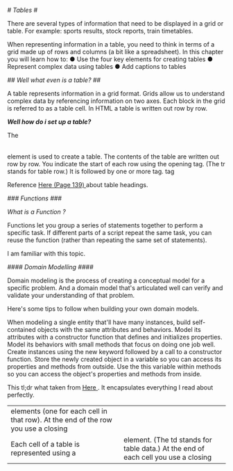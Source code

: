 *# Tables #*

There are several types of information that need to be displayed in a grid or table. For example: sports results, stock reports, train timetables.

When representing information in a table, you need to think in terms of a grid made up of rows and columns (a bit like a spreadsheet). In this chapter you will learn how to:
● Use the four key elements for creating tables
● Represent complex data using tables
● Add captions to tables

*## Well what even is a table? ##*

A table represents information in a grid format. Grids allow us to understand complex data by referencing information on two axes. Each block in the grid is referred to as a table cell. In HTML a table is written out row by row.

**_Well how do i set up a table?_**

<table>
The <table> element is used to create a table. The contents of the table are written out row
by row.
<tr>
You indicate the start of each row using the opening <tr> tag. (The tr stands for table row.) It is followed by one or more <td> elements (one for each cell in that row). At the end of the row you use a closing </tr> tag.
<td>
Each cell of a table is represented using a <td> element. (The td stands for table data.) At the end of each cell you use a closing </td> tag

Reference <a href="https://wtf.tw/ref/duckett.pdf"> Here (Page 139) </a> about table headings.

*### Functions ###*

*_What is a Function ?_*

Functions let you group a series of statements together to perform a specific task. If different parts of a script repeat the same task, you can reuse the function (rather than repeating the same set of statements).

I am familiar with this topic.

*#### Domain Modelling ####*

Domain modeling is the process of creating a conceptual model for a specific problem. And a domain model that's articulated well can verify and validate your understanding of that problem.

Here's some tips to follow when building your own domain models.

When modeling a single entity that'll have many instances, build self-contained objects with the same attributes and behaviors.
Model its attributes with a constructor function that defines and initializes properties.
Model its behaviors with small methods that focus on doing one job well.
Create instances using the new keyword followed by a call to a constructor function.
Store the newly created object in a variable so you can access its properties and methods from outside.
Use the this variable within methods so you can access the object's properties and methods from inside.

This tl;dr what taken from <a href="https://github.com/codefellows/domain_modeling#domain-modeling"> Here </a>. It encapsulates everything I read about perfectly.